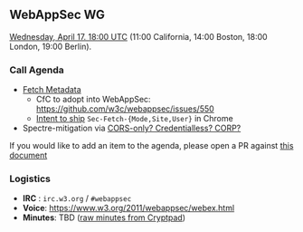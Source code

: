 ## WebAppSec WG

[Wednesday, April 17. 18:00 UTC](https://www.timeanddate.com/worldclock/fixedtime.html?iso=20190417T1800) (11:00 California, 14:00 Boston, 18:00 London, 19:00 Berlin).

### Call Agenda

*   [Fetch Metadata](https://github.com/mikewest/sec-metadata)
    *   CfC to adopt into WebAppSec: <https://github.com/w3c/webappsec/issues/550>
    *   [Intent to ship](https://groups.google.com/a/chromium.org/forum/#!msg/blink-dev/yQgJlq5PEOQ/erexYRWHBgAJ) `Sec-Fetch-{Mode,Site,User}` in Chrome
*   Spectre-mitigation via [CORS-only? Credentialless? CORP?](https://github.com/whatwg/html/issues/4175)

If you would like to add an item to the agenda, please open a PR against [this document](https://github.com/w3c/webappsec/blob/master/meetings/2019/2019-03-20.agenda.md)

### Logistics

*   **IRC** : `irc.w3.org` / `#webappsec`
*   **Voice**: <https://www.w3.org/2011/webappsec/webex.html>
*   **Minutes**: TBD ([raw minutes from Cryptpad](https://cryptpad.w3ctag.org/code/#/2/code/edit/I5vhjuMbHPem+kWuXojtKm0X/))
